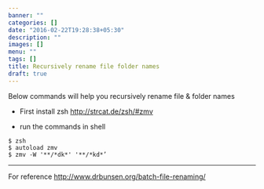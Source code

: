 ```yaml
---
banner: ""
categories: []
date: "2016-02-22T19:28:38+05:30"
description: ""
images: []
menu: ""
tags: []
title: Recursively rename file folder names
draft: true
---
```




Below commands will help you recursively rename file & folder names

- First install zsh
  http://strcat.de/zsh/#zmv

- run the commands in shell

```
$ zsh
$ autoload zmv
$ zmv -W '**/*dk*' '**/*kd*’
```

---
For reference http://www.drbunsen.org/batch-file-renaming/